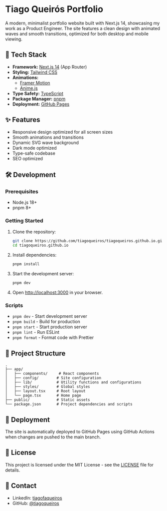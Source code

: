 # Tiago Queirós Portfolio

A modern, minimalist portfolio website built with Next.js 14, showcasing my work as a Product Engineer. The site features a clean design with animated waves and smooth transitions, optimized for both desktop and mobile viewing.

## 🚀 Tech Stack

- **Framework:** [Next.js 14](https://nextjs.org/) (App Router)
- **Styling:** [Tailwind CSS](https://tailwindcss.com/)
- **Animations:** 
  - [Framer Motion](https://www.framer.com/motion/)
  - [Anime.js](https://animejs.com/)
- **Type Safety:** [TypeScript](https://www.typescriptlang.org/)
- **Package Manager:** [pnpm](https://pnpm.io/)
- **Deployment:** [GitHub Pages](https://pages.github.com/)

## ✨ Features

- Responsive design optimized for all screen sizes
- Smooth animations and transitions
- Dynamic SVG wave background
- Dark mode optimized
- Type-safe codebase
- SEO optimized

## 🛠️ Development

### Prerequisites

- Node.js 18+ 
- pnpm 8+

### Getting Started

1. Clone the repository:
   ```bash
   git clone https://github.com/tiagoqueiros/tiagoqueiros.github.io.git
   cd tiagoqueiros.github.io
   ```

2. Install dependencies:
   ```bash
   pnpm install
   ```

3. Start the development server:
   ```bash
   pnpm dev
   ```

4. Open [http://localhost:3000](http://localhost:3000) in your browser.

### Scripts

- `pnpm dev` - Start development server
- `pnpm build` - Build for production
- `pnpm start` - Start production server
- `pnpm lint` - Run ESLint
- `pnpm format` - Format code with Prettier

## 📁 Project Structure

```
.
├── app/
│   ├── components/     # React components
│   ├── config/        # Site configuration
│   ├── lib/           # Utility functions and configurations
│   ├── styles/        # Global styles
│   ├── layout.tsx     # Root layout
│   └── page.tsx       # Home page
├── public/            # Static assets
└── package.json       # Project dependencies and scripts
```

## 🚀 Deployment

The site is automatically deployed to GitHub Pages using GitHub Actions when changes are pushed to the main branch.

## 📄 License

This project is licensed under the MIT License - see the [LICENSE](LICENSE) file for details.

## 🤝 Contact

- LinkedIn: [tiagofaqueiros](https://www.linkedin.com/in/tiagofaqueiros)
- GitHub: [@tiagoqueiros](https://github.com/tiagoqueiros)
